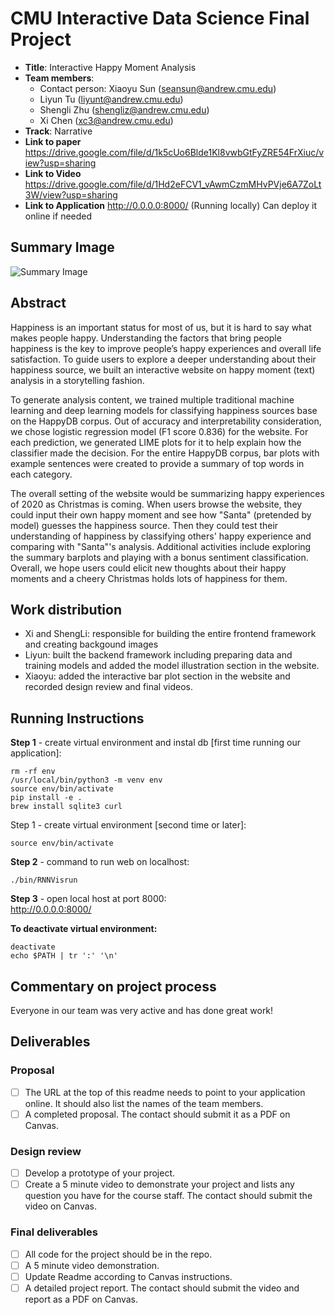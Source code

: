 # CMU Interactive Data Science Final Project
* **Title**: Interactive Happy Moment Analysis
* **Team members**:
  * Contact person: Xiaoyu Sun (seansun@andrew.cmu.edu)
  * Liyun Tu (liyunt@andrew.cmu.edu)
  * Shengli Zhu (shengliz@andrew.cmu.edu)
  * Xi Chen (xc3@andrew.cmu.edu)
* **Track**: Narrative 
* **Link to paper**
https://drive.google.com/file/d/1k5cUo6Blde1Kl8vwbGtFyZRE54FrXiuc/view?usp=sharing
* **Link to Video**
https://drive.google.com/file/d/1Hd2eFCV1_vAwmCzmMHvPVje6A7ZoLt3W/view?usp=sharing
* **Link to Application**
http://0.0.0.0:8000/ (Running locally)
Can deploy it online if needed

## Summary Image
![Summary Image](https://www.linkpicture.com/q/Screen-Shot-2020-12-10-at-9.06.31-PM.png)

## Abstract
Happiness is an important status for most of us, but it is hard to say what makes people happy. Understanding the factors that bring people happiness is the key to improve people’s happy experiences and overall life satisfaction. To guide users to explore a deeper understanding about their happiness source, we built an interactive website on happy moment (text) analysis in a storytelling fashion.
 
To generate analysis content, we trained multiple traditional machine learning and deep learning models for classifying happiness sources base on the HappyDB corpus. Out of accuracy and interpretability consideration, we chose logistic regression model (F1 score 0.836) for the website. For each prediction, we generated LIME plots for it to help explain how the classifier made the decision. For the entire HappyDB corpus, bar plots with example sentences were created to provide a summary of top words in each category.
 
The overall setting of the website would be summarizing happy experiences of 2020 as Christmas is coming. When users browse the website, they could input their own happy moment and see how "Santa" (pretended by model) guesses the happiness source. Then they could test their understanding of happiness by classifying others' happy experience and comparing with "Santa"'s analysis. Additional activities include exploring the summary barplots and playing with a bonus sentiment classification. Overall, we hope users could elicit new thoughts about their happy moments and a cheery Christmas holds lots of happiness for them.

## Work distribution

- Xi and ShengLi: responsible for building the entire frontend framework and creating backgound images 
- Liyun: built the backend framework including preparing data and training models and added the model illustration section in the website.
- Xiaoyu: added the interactive bar plot section in the website and recorded design review and final videos. 

## Running Instructions
**Step 1** - create virtual environment and instal db [first time running our application]:       
```
rm -rf env          
/usr/local/bin/python3 -m venv env         
source env/bin/activate        
pip install -e .           
brew install sqlite3 curl          
```
Step 1 - create virtual environment [second time or later]:   
```
source env/bin/activate
```

**Step 2** - command to run web on localhost:       
```
./bin/RNNVisrun
```

**Step 3** - open local host at port 8000:        
http://0.0.0.0:8000/    

**To deactivate virtual environment:**       
```
deactivate           
echo $PATH | tr ':' '\n'   
```
## Commentary on project process
Everyone in our team was very active and has done great work! 

## Deliverables

### Proposal

- [ ] The URL at the top of this readme needs to point to your application online. It should also list the names of the team members.
- [ ] A completed proposal. The contact should submit it as a PDF on Canvas.

### Design review

- [ ] Develop a prototype of your project.
- [ ] Create a 5 minute video to demonstrate your project and lists any question you have for the course staff. The contact should submit the video on Canvas.

### Final deliverables

- [ ] All code for the project should be in the repo.
- [ ] A 5 minute video demonstration.
- [ ] Update Readme according to Canvas instructions.
- [ ] A detailed project report. The contact should submit the video and report as a PDF on Canvas.
